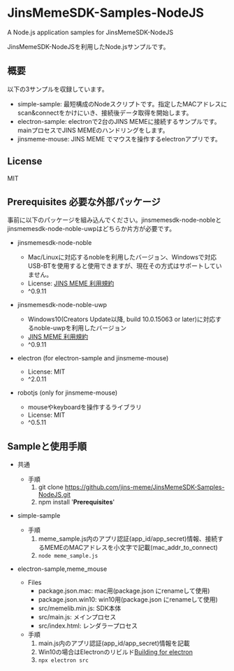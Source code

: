 # JinsMemeSDK-Samples-NodeJS

A Node.js application samples for JinsMemeSDK-NodeJS 

JinsMemeSDK-NodeJSを利用したNode.jsサンプルです。

## 概要

以下の3サンプルを収録しています。

- simple-sample: 最短構成のNodeスクリプトです。指定したMACアドレスにscan&connectをかけにいき、接続後データ取得を開始します。
- electron-sample: electronで2台のJINS MEMEに接続するサンプルです。mainプロセスでJINS MEMEのハンドリングをします。
- jinsmeme-mouse: JINS MEME でマウスを操作するelectronアプリです。

## License

MIT

## Prerequisites 必要な外部パッケージ

事前に以下のパッケージを組み込んでください。jinsmemesdk-node-nobleとjinsmemesdk-node-noble-uwpはどちらか片方が必要です。

- jinsmemesdk-node-noble
    - Mac/Linuxに対応するnobleを利用したバージョン、Windowsで対応USB-BTを使用すると使用できますが、現在その方式はサポートしていません。
    - License: [JINS MEME 利用規約](https://jins-meme.com/ja/terms)
    - ^0.9.11
    
- jinsmemesdk-node-noble-uwp
    - Windows10(Creators Update以降, build 10.0.15063 or later)に対応するnoble-uwpを利用したバージョン
    - [JINS MEME 利用規約](https://jins-meme.com/ja/terms)
    - ^0.9.11
    
- electron (for electron-sample and jinsmeme-mouse)
    - License: MIT
    - ^2.0.11

- robotjs (only for jinsmeme-mouse)
    - mouseやkeyboardを操作するライブラリ
    - License: MIT
    - ^0.5.11

## Sampleと使用手順

- 共通
    - 手順
        1. git clone https://github.com/jins-meme/JinsMemeSDK-Samples-NodeJS.git
        1. npm install '**Prerequisites**'

- simple-sample
    - 手順
        1. meme_sample.js内のアプリ認証(app_id/app_secret)情報、接続するMEMEのMACアドレスを小文字で記載(mac_addr_to_connect)
        1. `node meme_sample.js`
- electron-sample,meme_mouse
    - Files
        - package.json.mac: mac用(package.json にrenameして使用)
        - package.json.win10: win10用(package.json にrenameして使用)
        - src/memelib.min.js: SDK本体
        - src/main.js: メインプロセス
        - src/index.html: レンダラープロセス
    - 手順
        1. main.js内のアプリ認証(app_id/app_secret)情報を記載
        1. Win10の場合はElectronのリビルド[Building for electron](https://github.com/jasongin/noble-uwp)
        1. `npx electron src`
